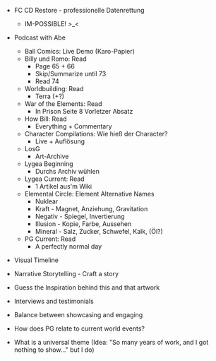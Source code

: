 - FC CD Restore - professionelle Datenrettung
	- IM-POSSIBLE! >\_<
- Podcast with Abe
	- Ball Comics: Live Demo (Karo-Papier)
	- Billy und Romo: Read
		- Page 65 + 66
		- Skip/Summarize until 73
		- Read 74
	- Worldbuilding: Read
		- Terra (+?)
	- War of the Elements: Read
		- In Prison Seite 8 Vorletzer Absatz
	- How Bill: Read
		- Everything + Commentary
	- Character Compilations: Wie hieß der Character?
		- Live + Auflösung
	- LosG
		- Art-Archive
	- Lygea Beginning
		- Durchs Archiv wühlen
	- Lygea Current: Read
		- 1 Artikel aus'm Wiki
	- Elemental Circle: Element Alternative Names
		- Nuklear
		- Kraft - Magnet, Anziehung, Gravitation
		- Negativ - Spiegel, Invertierung
		- Illusion - Kopie, Farbe, Aussehen
		- Mineral - Salz, Zucker, Schwefel, Kalk, (Öl?)
	- PG Current: Read
		- A perfectly normal day


- Visual Timeline
- Narrative Storytelling - Craft a story
- Guess the Inspiration behind this and that artwork
- Interviews and testimonials
- Balance between showcasing and engaging


- How does PG relate to current world events?
- What is a universal theme (Idea: "So many years of work, and I got nothing to show..." but I do)